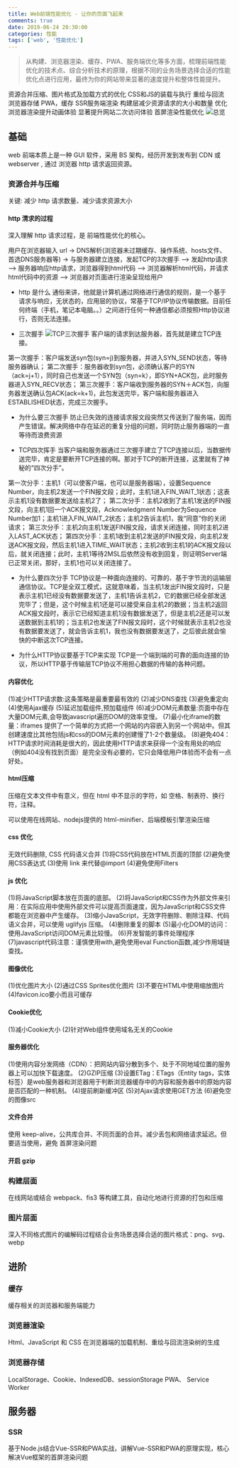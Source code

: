 ```yaml
---
title: Web前端性能优化 - 让你的页面飞起来
comments: true
date: 2019-06-24 20:30:00
categories: 性能
tags: ['web', '性能优化']
---
```


> 从构建、浏览器渲染、缓存、PWA、服务端优化等多方面，梳理前端性能优化的技术点、综合分析技术的原理，根据不同的业务场景选择合适的性能优化点进行应用，最终为你的网站带来显著的速度提升和整体性能提升。


资源合并压缩、图片格式及加载方式的优化
CSS和JS的装载与执行
重绘与回流
浏览器存储
PWA，缓存
SSR服务端渲染
构建层减少资源请求的大小和数量
优化浏览器渲染提升动画体验
显著提升网站二次访问体验
首屏渲染性能优化
![总览](/images/performance-optimization.webp)

## 基础
web 前端本质上是一种 GUI 软件，采用 BS 架构，经历开发到发布到 CDN 或 webserver , 通过 浏览器 http 请求返回资源。

### 资源合并与压缩
关键: 减少 http 请求数量、减少请求资源大小

#### http 清求的过程
深入理解 http  请求过程，是 前端性能优化的核心。

用户在浏览器输入 url -> DNS解析(浏览器未过期缓存、操作系统、hosts文件、首选DNS服务器等) -> 与服务器建立连接，发起TCP的3次握手 --> 发起http请求 --> 服务器响应http请求，浏览器得到html代码 --> 浏览器解析html代码，并请求html代码中的资源 --> 浏览器对页面进行渲染呈现给用户

* http 是什么
通俗来讲，他就是计算机通过网络进行通信的规则，是一个基于请求与响应，无状态的，应用层的协议，常基于TCP/IP协议传输数据。目前任何终端（手机，笔记本电脑。。）之间进行任何一种通信都必须按照Http协议进行，否则无法连接。

* 三次握手
![TCP三次握手](/images/tcp-shakehands.jpeg)
客户端的请求到达服务器，首先就是建立TCP连接。

第一次握手：客户端发送syn包(syn=j)到服务器，并进入SYN_SEND状态，等待服务器确认；
第二次握手：服务器收到syn包，必须确认客户的SYN（ack=j+1），同时自己也发送一个SYN包（syn=k），即SYN+ACK包，此时服务器进入SYN_RECV状态；
第三次握手：客户端收到服务器的SYN＋ACK包，向服务器发送确认包ACK(ack=k+1)，此包发送完毕，客户端和服务器进入ESTABLISHED状态，完成三次握手。

* 为什么要三次握手
防止已失效的连接请求报文段突然又传送到了服务端，因而产生错误。解决网络中存在延迟的重复分组的问题，同时防止服务器端的一直等待而浪费资源

* TCP四次挥手
当客户端和服务器通过三次握手建立了TCP连接以后，当数据传送完毕，肯定是要断开TCP连接的啊。那对于TCP的断开连接，这里就有了神秘的“四次分手”。

第一次分手：主机1（可以使客户端，也可以是服务器端），设置Sequence Number，向主机2发送一个FIN报文段；此时，主机1进入FIN_WAIT_1状态；这表示主机1没有数据要发送给主机2了；
第二次分手：主机2收到了主机1发送的FIN报文段，向主机1回一个ACK报文段，Acknowledgment Number为Sequence Number加1；主机1进入FIN_WAIT_2状态；主机2告诉主机1，我“同意”你的关闭请求；
第三次分手：主机2向主机1发送FIN报文段，请求关闭连接，同时主机2进入LAST_ACK状态；
第四次分手：主机1收到主机2发送的FIN报文段，向主机2发送ACK报文段，然后主机1进入TIME_WAIT状态；主机2收到主机1的ACK报文段以后，就关闭连接；此时，主机1等待2MSL后依然没有收到回复，则证明Server端已正常关闭，那好，主机1也可以关闭连接了。

* 为什么要四次分手
TCP协议是一种面向连接的、可靠的、基于字节流的运输层通信协议。TCP是全双工模式，这就意味着，当主机1发出FIN报文段时，只是表示主机1已经没有数据要发送了，主机1告诉主机2，它的数据已经全部发送完毕了；但是，这个时候主机1还是可以接受来自主机2的数据；当主机2返回ACK报文段时，表示它已经知道主机1没有数据发送了，但是主机2还是可以发送数据到主机1的；当主机2也发送了FIN报文段时，这个时候就表示主机2也没有数据要发送了，就会告诉主机1，我也没有数据要发送了，之后彼此就会愉快的中断这次TCP连接。

* 为什么HTTP协议要基于TCP来实现
TCP是一个端到端的可靠的面向连接的协议，所以HTTP基于传输层TCP协议不用担心数据的传输的各种问题。

#### 内容优化
(1)减少HTTP请求数:这条策略是最重要最有效的
(2)减少DNS查找
(3)避免重定向
(4)使用Ajax缓存
(5)延迟加载组件,预加载组件
(6)减少DOM元素数量:页面中存在大量DOM元素,会导致javascript遍历DOM的效率变慢。
(7)最小化iframe的数量：iframes 提供了一个简单的方式把一个网站的内容嵌入到另一个网站中。但其创建速度比其他包括js和css的DOM元素的创建慢了1-2个数量级。
(8)避免404：HTTP请求时间消耗是很大的，因此使用HTTP请求来获得一个没有用处的响应（例如404没有找到页面）是完全没有必要的，它只会降低用户体验而不会有一点好处。

#### html压缩
压缩在文本文件中有意义，但在 html 中不显示的字符，如 空格、制表符、换行符，注释。

可以使用在线网站、nodejs提供的 html-minifier、后端模板引擎渲染压缩
#### css 优化
无效代码删除, CSS 代码语义合并
(1)将CSS代码放在HTML页面的顶部
(2)避免使用CSS表达式
(3)使用 link 来代替@import
(4)避免使用Filters
#### js 优化
(1)将JavaScript脚本放在页面的底部。
(2)将JavaScript和CSS作为外部文件来引用：在实际应用中使用外部文件可以提高页面速度，因为JavaScript和CSS文件都能在浏览器中产生缓存。
(3)缩小JavaScript，无效字符删除、剔除注释、代码语义合并，可以使用 uglifyjs 压缩。
(4)删除重复的脚本
(5)最小化DOM的访问：使用JavaScript访问DOM元素比较慢。
(6)开发智能的事件处理程序
(7)javascript代码注意：谨慎使用with,避免使用eval Function函数,减少作用域链查找。

#### 图像优化
(1)优化图片大小
(2)通过CSS Sprites优化图片
(3)不要在HTML中使用缩放图片
(4)favicon.ico要小而且可缓存

#### Cookie优化
(1)减小Cookie大小
(2)针对Web组件使用域名无关的Cookie

#### 服务器优化
(1)使用内容分发网络（CDN）：把网站内容分散到多个、处于不同地域位置的服务器上可以加快下载速度。
(2)GZIP压缩
(3)设置ETag：ETags（Entity tags，实体标签）是web服务器和浏览器用于判断浏览器缓存中的内容和服务器中的原始内容是否匹配的一种机制。
(4)提前刷新缓冲区
(5)对Ajax请求使用GET方法
(6)避免空的图像src

#### 文件合并
使用 keep-alive，公共库合并、不同页面的合并。减少丢包和网络请求延迟。但要适当使用，避免 首屏渲染问题

#### 开启 gzip



### 构建层面
在线网站或结合 webpack、fis3 等构建工具，自动化地进行资源的打包和压缩

### 图片层面
深入不同格式图片的编解码过程结合业务场景选择合适的图片格式：png、svg、webp

## 进阶
### 缓存
缓存相关的浏览器和服务端能力

### 浏览器渲染
Html、JavaScript 和 CSS 在浏览器端的加载机制、重绘与回流渲染树的生成

### 浏览器存储
LocalStorage、Cookie、IndexedDB、sessionStorage PWA、 Service Worker

## 服务器
### SSR
基于Node.js结合Vue-SSR和PWA实战，讲解Vue-SSR和PWA的原理实现，核心解决Vue框架的首屏渲染问题





